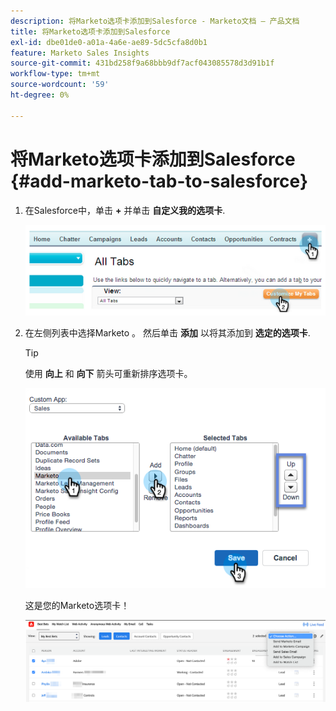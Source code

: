 ```yaml
---
description: 将Marketo选项卡添加到Salesforce - Marketo文档 — 产品文档
title: 将Marketo选项卡添加到Salesforce
exl-id: dbe01de0-a01a-4a6e-ae89-5dc5cfa8d0b1
feature: Marketo Sales Insights
source-git-commit: 431bd258f9a68bbb9df7acf043085578d3d91b1f
workflow-type: tm+mt
source-wordcount: '59'
ht-degree: 0%

---
```


# 将Marketo选项卡添加到Salesforce {#add-marketo-tab-to-salesforce}

1. 在Salesforce中，单击 **+** 并单击 **自定义我的选项卡**.

   ![](assets/add-marketo-tab-to-salesforce-1.png)

1. 在左侧列表中选择Marketo 。 然后单击 **添加** 以将其添加到 **选定的选项卡**.

   >[!TIP]
   >
   >使用 **向上** 和 **向下** 箭头可重新排序选项卡。

   ![](assets/add-marketo-tab-to-salesforce-2.png)

   这是您的Marketo选项卡！

   ![](assets/add-marketo-tab-to-salesforce-3.png)
